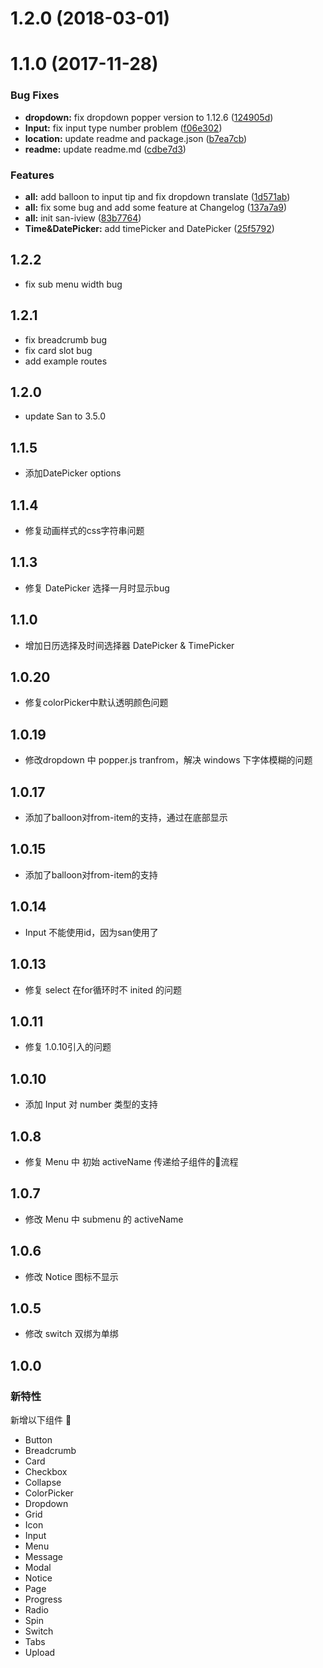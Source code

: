 <a name="1.1.0"></a>
# 1.2.0 (2018-03-01)
# 1.1.0 (2017-11-28)


### Bug Fixes

* **dropdown:** fix dropdown popper version to 1.12.6 ([124905d](https://github.com/zhanfang/san-iview/commit/124905d))
* **Input:** fix input type number problem ([f06e302](https://github.com/zhanfang/san-iview/commit/f06e302))
* **location:** update readme and package.json ([b7ea7cb](https://github.com/zhanfang/san-iview/commit/b7ea7cb))
* **readme:** update readme.md ([cdbe7d3](https://github.com/zhanfang/san-iview/commit/cdbe7d3))


### Features

* **all:** add balloon to input tip and fix dropdown translate ([1d571ab](https://github.com/zhanfang/san-iview/commit/1d571ab))
* **all:** fix some bug and add some feature at Changelog ([137a7a9](https://github.com/zhanfang/san-iview/commit/137a7a9))
* **all:** init san-iview ([83b7764](https://github.com/zhanfang/san-iview/commit/83b7764))
* **Time&DatePicker:** add timePicker and DatePicker ([25f5792](https://github.com/zhanfang/san-iview/commit/25f5792))

## 1.2.2
- fix sub menu width bug

## 1.2.1
- fix breadcrumb bug
- fix card slot bug
- add example routes

## 1.2.0
- update San to 3.5.0

## 1.1.5
- 添加DatePicker options

## 1.1.4
- 修复动画样式的css字符串问题

## 1.1.3
- 修复 DatePicker 选择一月时显示bug

## 1.1.0
- 增加日历选择及时间选择器 DatePicker & TimePicker

## 1.0.20
- 修复colorPicker中默认透明颜色问题

## 1.0.19
- 修改dropdown 中 popper.js tranfrom，解决 windows 下字体模糊的问题

## 1.0.17
- 添加了balloon对from-item的支持，通过在底部显示

## 1.0.15
- 添加了balloon对from-item的支持

## 1.0.14
- Input 不能使用id，因为san使用了

## 1.0.13
- 修复 select 在for循环时不 inited 的问题

## 1.0.11
- 修复 1.0.10引入的问题

## 1.0.10
- 添加 Input 对 number 类型的支持

## 1.0.8
- 修复 Menu 中 初始 activeName 传递给子组件的流程

## 1.0.7
- 修改 Menu 中 submenu 的 activeName

## 1.0.6
- 修改 Notice 图标不显示

## 1.0.5
- 修改 switch 双绑为单绑

## 1.0.0
### 新特性

新增以下组件

- Button
- Breadcrumb
- Card
- Checkbox
- Collapse
- ColorPicker
- Dropdown
- Grid
- Icon
- Input
- Menu
- Message
- Modal
- Notice
- Page
- Progress
- Radio
- Spin
- Switch
- Tabs
- Upload


